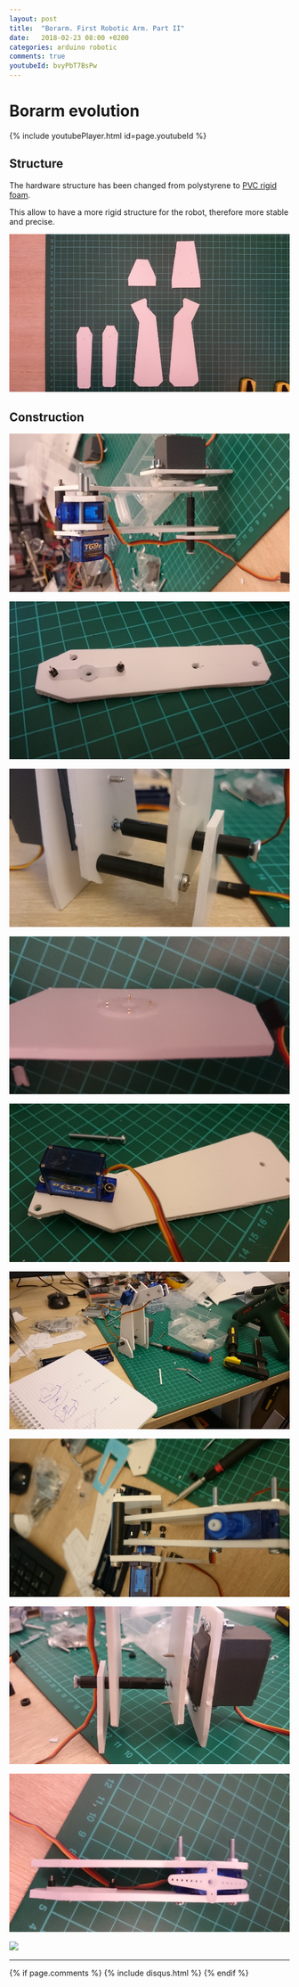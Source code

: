 ```yaml
---
layout: post
title:  "Borarm. First Robotic Arm. Part II"
date:   2018-02-23 08:00 +0200
categories: arduino robotic
comments: true
youtubeId: bvyPbT7BsPw
---
```


# Borarm evolution

{% include youtubePlayer.html id=page.youtubeId %}

## Structure
The hardware structure has been changed from polystyrene to [PVC rigid foam](https://www.modulor.de/forex-classic-pvc-hartschaumplatte-weiss.html).

This allow to have a more rigid structure for the robot, therefore more stable and precise.

![borarm_v4_img](/assets/borarm/3.2_2.JPG)

## Construction

![](/assets/borarm/part2/0001.JPG)

![](/assets/borarm/part2/0002.JPG)

![](/assets/borarm/part2/0003.JPG)

![](/assets/borarm/part2/0004.JPG)

![](/assets/borarm/part2/0005.JPG)

![](/assets/borarm/part2/0006.JPG)

![](/assets/borarm/part2/0007.JPG)

![](/assets/borarm/part2/0008.JPG)

![](/assets/borarm/part2/0009.JPG)

![](/assets/borarm/part2/00010.JPG)

***

{% if page.comments %}
{% include disqus.html %}
{% endif %}
